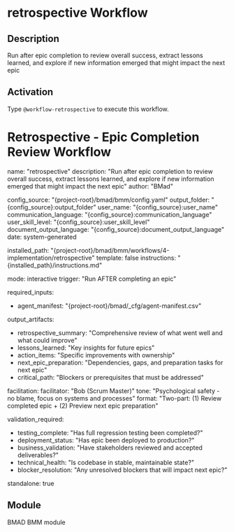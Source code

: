# retrospective Workflow

## Description
Run after epic completion to review overall success, extract lessons learned, and explore if new information emerged that might impact the next epic

## Activation
Type `@workflow-retrospective` to execute this workflow.

# Retrospective - Epic Completion Review Workflow
name: "retrospective"
description: "Run after epic completion to review overall success, extract lessons learned, and explore if new information emerged that might impact the next epic"
author: "BMad"

config_source: "{project-root}/bmad/bmm/config.yaml"
output_folder: "{config_source}:output_folder"
user_name: "{config_source}:user_name"
communication_language: "{config_source}:communication_language"
user_skill_level: "{config_source}:user_skill_level"
document_output_language: "{config_source}:document_output_language"
date: system-generated

installed_path: "{project-root}/bmad/bmm/workflows/4-implementation/retrospective"
template: false
instructions: "{installed_path}/instructions.md"

mode: interactive
trigger: "Run AFTER completing an epic"

required_inputs:
  - agent_manifest: "{project-root}/bmad/_cfg/agent-manifest.csv"

output_artifacts:
  - retrospective_summary: "Comprehensive review of what went well and what could improve"
  - lessons_learned: "Key insights for future epics"
  - action_items: "Specific improvements with ownership"
  - next_epic_preparation: "Dependencies, gaps, and preparation tasks for next epic"
  - critical_path: "Blockers or prerequisites that must be addressed"

facilitation:
  facilitator: "Bob (Scrum Master)"
  tone: "Psychological safety - no blame, focus on systems and processes"
  format: "Two-part: (1) Review completed epic + (2) Preview next epic preparation"

validation_required:
  - testing_complete: "Has full regression testing been completed?"
  - deployment_status: "Has epic been deployed to production?"
  - business_validation: "Have stakeholders reviewed and accepted deliverables?"
  - technical_health: "Is codebase in stable, maintainable state?"
  - blocker_resolution: "Any unresolved blockers that will impact next epic?"

standalone: true


## Module
BMAD BMM module
